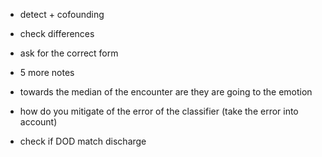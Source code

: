 - detect + cofounding 

- check differences

- ask for the correct form 

- 5 more notes 
- towards the median of the encounter are they are going to the emotion 
- how do you mitigate of the error of the classifier (take the error into account)
- check if DOD match discharge 